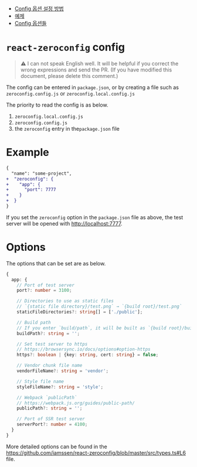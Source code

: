 <!-- START doctoc generated TOC please keep comment here to allow auto update -->
<!-- DON'T EDIT THIS SECTION, INSTEAD RE-RUN doctoc TO UPDATE -->


- [Config 옵션 설정 방법](#config-%EC%98%B5%EC%85%98-%EC%84%A4%EC%A0%95-%EB%B0%A9%EB%B2%95)
- [예제](#%EC%98%88%EC%A0%9C)
- [Config 옵션들](#config-%EC%98%B5%EC%85%98%EB%93%A4)

<!-- END doctoc generated TOC please keep comment here to allow auto update -->

# `react-zeroconfig` config

> ⚠️ I can not speak English well. It will be helpful if you correct the wrong expressions and send the PR. (If you have modified this document, please delete this comment.)

The config can be entered in `package.json`, or by creating a file such as `zeroconfig.config.js` or `zeroconfig.local.config.js`

The priority to read the config is as below.

1. `zeroconfig.local.config.js`
2. `zeroconfig.config.js`
3. the `zeroconfig` entry in the`package.json` file

# Example

```diff
{
  "name": "some-project",
+  "zeroconfig": {
+    "app": {
+      "port": 7777
+    }
+  }
}
```

If you set the `zeroconfig` option in the `package.json` file as above, the test server will be opened with <http://localhost:7777>.

# Options

The options that can be set are as below.

```typescript
{
  app: {
    // Port of test server
    port?: number = 3100;

    // Directories to use as static files
    // `{static file directory}/test.png` → `{build root}/test.png`
    staticFileDirectories?: string[] = ['./public'];

    // Build path
    // If you enter `build/path`, it will be built as `{build root}/build/path/app.js`
    buildPath?: string = '';

    // Set test server to https
    // https://browsersync.io/docs/options#option-https
    https?: boolean | {key: string, cert: string} = false;

    // Vendor chunk file name
    vendorFileName?: string = 'vendor';

    // Style file name
    styleFileName?: string = 'style';

    // Webpack `publicPath`
    // https://webpack.js.org/guides/public-path/
    publicPath?: string = '';

    // Port of SSR test server
    serverPort?: number = 4100;
  }
}
```

More detailed options can be found in the <https://github.com/iamssen/react-zeroconfig/blob/master/src/types.ts#L6> file.